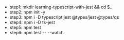   - step1:  mkdir learning-typescript-with-jest && cd $_
  - step2:  npm init -y
  - step3:  npm i -D typescript jest @types/jest @types/qs 
  - step4:  npm i -D ts-jest
  - step5:  npm test
  - step6:  npm test -- --watch
